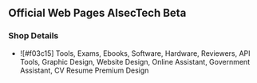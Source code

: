 ## Official Web Pages AlsecTech Beta 
### Shop Details

- ![#f03c15] Tools, Exams, Ebooks, Software, Hardware, Reviewers, API Tools, Graphic Design, Website Design, Online Assistant, Government Assistant, CV Resume Premium Design  

